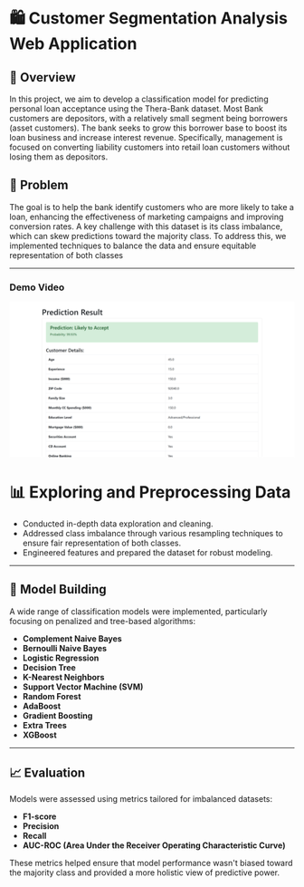 # 🛍️ Customer Segmentation Analysis Web Application

## 📌 Overview


In this project, we aim to develop a classification model for predicting personal loan acceptance using the Thera-Bank dataset. Most Bank customers are depositors, with a relatively small segment being borrowers (asset customers). The bank seeks to grow this borrower base to boost its loan business and increase interest revenue. Specifically, management is focused on converting liability customers into retail loan customers without losing them as depositors.

## 🚀 Problem

The goal is to help the bank identify customers who are more likely to take a loan, enhancing the effectiveness of marketing campaigns and improving conversion rates. A key challenge with this dataset is its class imbalance, which can skew predictions toward the majority class. To address this, we implemented techniques to balance the data and ensure equitable representation of both classes  

---

### Demo Video

[![Watch the demo video](image.png)](https://www.youtube.com/watch?v=U1IqMM5a2Jc)

# 📊 Exploring and Preprocessing Data

- Conducted in-depth data exploration and cleaning.
- Addressed class imbalance through various resampling techniques to ensure fair representation of both classes.
- Engineered features and prepared the dataset for robust modeling.

---

## 🤖 Model Building

A wide range of classification models were implemented, particularly focusing on penalized and tree-based algorithms:

- **Complement Naive Bayes**
- **Bernoulli Naive Bayes**
- **Logistic Regression**
- **Decision Tree**
- **K-Nearest Neighbors**
- **Support Vector Machine (SVM)**
- **Random Forest**
- **AdaBoost**
- **Gradient Boosting**
- **Extra Trees**
- **XGBoost**

---

## 📈 Evaluation

Models were assessed using metrics tailored for imbalanced datasets:

- **F1-score**
- **Precision**
- **Recall**
- **AUC-ROC (Area Under the Receiver Operating Characteristic Curve)**

These metrics helped ensure that model performance wasn't biased toward the majority class and provided a more holistic view of predictive power.
